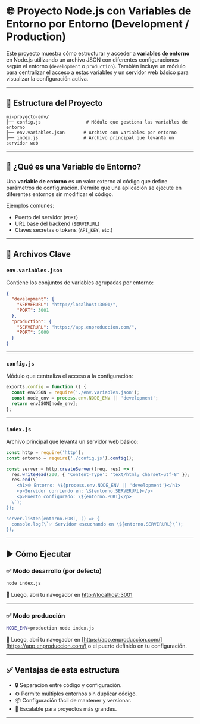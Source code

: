 # 🌐 Proyecto Node.js con Variables de Entorno por Entorno (Development / Production)

Este proyecto muestra cómo estructurar y acceder a **variables de entorno** en Node.js utilizando un archivo JSON con diferentes configuraciones según el entorno (`development` o `production`). También incluye un módulo para centralizar el acceso a estas variables y un servidor web básico para visualizar la configuración activa.

---

## 📁 Estructura del Proyecto

```
mi-proyecto-env/
├── config.js                 # Módulo que gestiona las variables de entorno
├── env.variables.json       # Archivo con variables por entorno
├── index.js                 # Archivo principal que levanta un servidor web
```

---

## 🧠 ¿Qué es una Variable de Entorno?

Una **variable de entorno** es un valor externo al código que define parámetros de configuración. Permite que una aplicación se ejecute en diferentes entornos sin modificar el código.

Ejemplos comunes:
- Puerto del servidor (`PORT`)
- URL base del backend (`SERVERURL`)
- Claves secretas o tokens (`API_KEY`, etc.)

---

## 📄 Archivos Clave

### `env.variables.json`

Contiene los conjuntos de variables agrupadas por entorno:

```json
{
  "development": {
    "SERVERURL": "http://localhost:3001/",
    "PORT": 3001
  },
  "production": {
    "SERVERURL": "https://app.enproduccion.com/",
    "PORT": 5000
  }
}
```

---

### `config.js`

Módulo que centraliza el acceso a la configuración:

```js
exports.config = function () {
  const envJSON = require('./env.variables.json');
  const node_env = process.env.NODE_ENV || 'development';
  return envJSON[node_env];
};
```

---

### `index.js`

Archivo principal que levanta un servidor web básico:

```js
const http = require('http');
const entorno = require('./config.js').config();

const server = http.createServer((req, res) => {
  res.writeHead(200, { 'Content-Type': 'text/html; charset=utf-8' });
  res.end(\`
    <h1>🌐 Entorno: \${process.env.NODE_ENV || 'development'}</h1>
    <p>Servidor corriendo en: \${entorno.SERVERURL}</p>
    <p>Puerto configurado: \${entorno.PORT}</p>
  \`);
});

server.listen(entorno.PORT, () => {
  console.log(\`✅ Servidor escuchando en \${entorno.SERVERURL}\`);
});
```

---

## ▶️ Cómo Ejecutar

### ✅ Modo desarrollo (por defecto)

```bash
node index.js
```

📍 Luego, abrí tu navegador en [http://localhost:3001](http://localhost:3001)

---

### ✅ Modo producción

```bash
NODE_ENV=production node index.js
```

📍 Luego, abrí tu navegador en [https://app.enproduccion.com/](https://app.enproduccion.com/) o el puerto definido en tu configuración.

---

## ✅ Ventajas de esta estructura

- 🔒 Separación entre código y configuración.
- ⚙️ Permite múltiples entornos sin duplicar código.
- 📦 Configuración fácil de mantener y versionar.
- 🧩 Escalable para proyectos más grandes.

---
